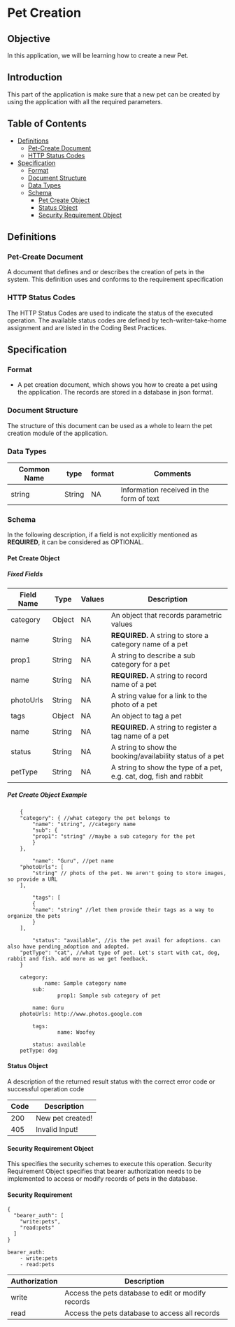 # Pet Creation

## Objective

In this application, we will be learning how to create a new Pet.

## Introduction

This part of the application is make sure that a new pet can be created by using the application with all the required parameters.

## Table of Contents
* [Definitions](#definitions)
	* [Pet-Create Document](#pet-create-document)
	* [HTTP Status Codes](#http-status-codes)
* [Specification](#specification)
	* [Format](#format)
	* [Document Structure](#document-structure)
	* [Data Types](#data-types)
	* [Schema](#schema)
		* [Pet Create Object](#pet-create-object)
		* [Status Object](#status-object)
		* [Security Requirement Object](#security-requirement-object)

## Definitions

### Pet-Create Document

A document that defines and or describes the creation of pets in the system. This definition uses and conforms to the requirement specification  

### HTTP Status Codes

The HTTP Status Codes are used to indicate the status of the executed operation. The available status codes are defined by tech-writer-take-home assignment and are listed in the Coding Best Practices.

## Specification

### Format

-	A pet creation document, which shows you how to create a pet using the application. The records are stored in a database in json format.

### Document Structure

The structure of this document can be used as a whole to learn the pet creation module of the application.

### Data Types
|  Common Name  |    type    |   format   |					Comments					|
| --- | --- | --- | ----- |
| string | String | NA | Information received in the form of text |


### Schema

In the following description, if a field is not explicitly mentioned as **REQUIRED**, it can be considered as OPTIONAL. 

#### Pet Create Object


##### Fixed Fields
|  Field Name  |    Type    |   Values   |					Description					|
| --- | --- | --- | ----- |
| category | Object | NA | An object that records parametric values |
| name | String | NA | **REQUIRED.** A string to store a category name of a pet |
| prop1 | String | NA | A string to describe a sub category for a pet |
| name | String | NA | **REQUIRED.** A string to record name of a pet |
| photoUrls | String | NA | A string value for a link to the photo of a pet|
| tags | Object | NA | An object to tag a pet|
| name | String | NA | **REQUIRED.** A string to register a tag name of a pet|
| status | String | NA | A string to show the booking/availability status of a pet|
| petType | String | NA | A string to show the type of a pet, e.g. cat, dog, fish and rabbit|

##### Pet Create Object Example

```
	{
  	"category": { //what category the pet belongs to
    	"name": "string", //category name
    	"sub": {
      	"prop1": "string" //maybe a sub category for the pet
    	}
  	},
  	
		"name": "Guru", //pet name
  	"photoUrls": [
    	"string" // phots of the pet. We aren't going to store images, so provide a URL
  	],
  	
		"tags": [
    	{
      	"name": "string" //let them provide their tags as a way to organize the pets
    	}
  	],
  
		"status": "available", //is the pet avail for adoptions. can also have pending_adoption and adopted.
  	"petType": "cat", //what type of pet. Let's start with cat, dog, rabbit and fish. add more as we get feedback.
	}

```

```
	category:
    		name: Sample category name
    	sub:
				prop1: Sample sub category of pet
  	
		name: Guru
  	photoUrls: http://www.photos.google.com
  	
		tags:
				name: Woofey
  
		status: available 
  	petType: dog

```


#### Status Object

A description of the returned result status with the correct error code or successful operation code

| Code | Description |
| --- | --- |
| 200 | New pet created! |
| 405 | Invalid Input! |

#### Security Requirement Object

This specifies the security schemes to execute this operation. Security Requirement Object specifies that bearer authorization needs to be implemented to access or modify records of pets in the database.


#### Security Requirement

```
{
  "bearer_auth": [
    "write:pets",
    "read:pets"
  ]
}
```

```
bearer_auth:
	- write:pets
	- read:pets

```

| Authorization | Description |
| --- | --- |
| write | Access the pets database to edit or modify records |
| read | Access the pets database to access all records |




